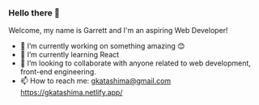 ### Hello there 👋


Welcome, my name is Garrett and I'm an aspiring Web Developer!

- 🔭 I’m currently working on something amazing 😊
- 🌱 I’m currently learning React
- 👯 I’m looking to collaborate with anyone related to web development, front-end engineering.
- 📫 How to reach me: gkatashima@gmail.com
https://gkatashima.netlify.app/
